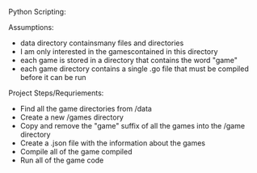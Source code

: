 Python Scripting: 

Assumptions:

- data directory containsmany files and directories
- I am only interested in the gamescontained in this directory
- each game is stored in a directory that contains the word "game"
- each game directory contains a single .go file that must be compiled before it can be run

Project Steps/Requriements:

- Find all the game directories from /data
- Create a new /games directory
- Copy and remove the "game" suffix of all the games into the /game directory
- Create a .json file with the information about the games
- Compile all of the game compiled
- Run all of the game code 
